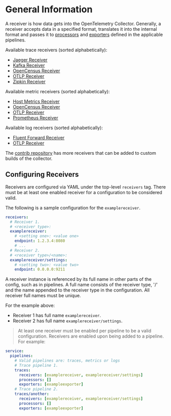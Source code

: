# General Information

A receiver is how data gets into the OpenTelemetry Collector. Generally, a
receiver accepts data in a specified format, translates it into the internal
format and passes it to [processors](../processor/README.md) and
[exporters](../exporter/README.md) defined in the applicable
pipelines.

Available trace receivers (sorted alphabetically):

- [Jaeger Receiver](jaegerreceiver/README.md)
- [Kafka Receiver](kafkareceiver/README.md)
- [OpenCensus Receiver](opencensusreceiver/README.md)
- [OTLP Receiver](otlpreceiver/README.md)
- [Zipkin Receiver](zipkinreceiver/README.md)

Available metric receivers (sorted alphabetically):

- [Host Metrics Receiver](hostmetricsreceiver/README.md)
- [OpenCensus Receiver](opencensusreceiver/README.md)
- [OTLP Receiver](otlpreceiver/README.md)
- [Prometheus Receiver](prometheusreceiver/README.md)

Available log receivers (sorted alphabetically):

- [Fluent Forward Receiver](fluentforwardreceiver/README.md)
- [OTLP Receiver](otlpreceiver/README.md)

The [contrib repository](https://github.com/open-telemetry/opentelemetry-collector-contrib)
 has more receivers that can be added to custom builds of the collector.

## Configuring Receivers

Receivers are configured via YAML under the top-level `receivers` tag. There
must be at least one enabled receiver for a configuration to be considered
valid.

The following is a sample configuration for the `examplereceiver`.

```yaml
receivers:
  # Receiver 1.
  # <receiver type>:
  examplereceiver:
    # <setting one>: <value one>
    endpoint: 1.2.3.4:8080
    # ...
  # Receiver 2.
  # <receiver type>/<name>:
  examplereceiver/settings:
    # <setting two>: <value two>
    endpoint: 0.0.0.0:9211
```

A receiver instance is referenced by its full name in other parts of the config,
such as in pipelines. A full name consists of the receiver type, '/' and the
name appended to the receiver type in the configuration. All receiver full names
must be unique.

For the example above:

- Receiver 1 has full name `examplereceiver`.
- Receiver 2 has full name `examplereceiver/settings`.

> At least one receiver must be enabled per pipeline to be a valid configuration.
Receivers are enabled upon being added to a pipeline. For example:

```yaml
service:
  pipelines:
    # Valid pipelines are: traces, metrics or logs
    # Trace pipeline 1.
    traces:
      receivers: [examplereceiver, examplereceiver/settings]
      processors: []
      exporters: [exampleexporter]
    # Trace pipeline 2.
    traces/another:
      receivers: [examplereceiver, examplereceiver/settings]
      processors: []
      exporters: [exampleexporter]
```
